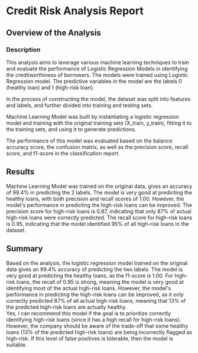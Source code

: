# Credit Risk Analysis Report

## Overview of the Analysis

### Description

This analysis aims to leverage various machine learning techniques to train and evaluate the performance of Logistic Regression Models in identifying the creditworthiness of borrowers. The models were trained using  Logistic Regression model. The predictive variables in the model are the labels 0 (healthy loan) and 1 (high-risk loan).

In the process of constructing the model, the dataset was split into features and labels, and further divided into training and testing sets.

Machine Learning Model was built by instantiating a logistic regression model and training with the original training sets (X_train, y_train), fitting it to the training sets, and using it to generate predictions.

The performance of this model was evaluated based on the balance accuracy score, the confusion matrix, as well as the precision score, recall score, and f1-score in the classification report.

## Results

Machine Learning Model was trained on the original data, gives an accuracy of 99.4% in predicting the 2 labels. The model is very good at predicting the healthy loans, with both precision and recall scores of 1.00. However, the model's performance in predicting the high-risk loans can be improved. The precision score for high-risk loans is 0.87, indicating that only 87% of actual high-risk loans were correctly predicted. The recall score for high-risk loans is 0.95, indicating that the model identified 95% of all high-risk loans in the dataset.

## Summary

Based on the analysis, the logistic regression model trained on the original data gives an 99.4% accuracy of predicting the two labels. The model is very good at predicting the healthy loans, as the f1-score is 1.00. For high-risk loans, the recall of 0.95 is strong, meaning the model is very good at identifying most of the actual high-risk loans. However, the model's performance in predicting the high-risk loans can be improved, as it only correctly predicted 87% of all actual high-risk loans, meaning that 13% of the predicted high-risk loans are actually healthy. 
<br>
Yes, I can recommend this model if the goal is to prioritize correctly identifying high-risk loans (since it has a high recall for high-risk loans). However, the company should be aware of the trade-off that some healthy loans (13% of the predicted high-risk loans) are being incorrectly flagged as high-risk. If this level of false positives is tolerable, then the model is suitable.
